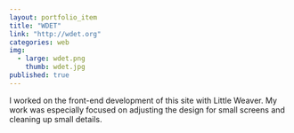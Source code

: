 ```yaml
---
layout: portfolio_item
title: "WDET"
link: "http://wdet.org"
categories: web
img:
  - large: wdet.png
    thumb: wdet.jpg
published: true
---
```


I worked on the front-end development of this site with Little Weaver. My work was especially focused on adjusting the design for small screens and cleaning up small details.
